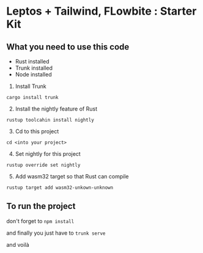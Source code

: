 # Leptos + Tailwind, FLowbite : Starter Kit 

## What you need to use this code
- Rust installed
- Trunk installed
- Node installed

1) Install Trunk

 ```cargo install trunk```

2) Install the nightly feature of Rust

```rustup toolcahin install nightly```

3) Cd to this project

```cd <into your project>```

4) Set nightly for this project

```rustup override set nightly```

5) Add wasm32 target so that Rust can compile

```rustup target add wasm32-unkown-unknown```

## To run the project 
don't forget to 
```npm install```

and finally you just have to 
```trunk serve```

and voilà